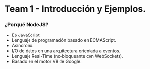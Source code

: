 # Team 1 - Introducción y Ejemplos.
### ¿Porqué NodeJS?
<ul>
  <li>Es JavaScript</li>
  <li>Lenguaje de programación basado en ECMAScript.</li>
  <li>Asíncrono.</li>
  <li>I/O de datos en una arquitectura orientada a eventos.</li>
  <li>Lenguaje Real-Time (no-bloqueante con WebSockets).</li>
  <li>Basado en el motor V8 de Google.</li>
